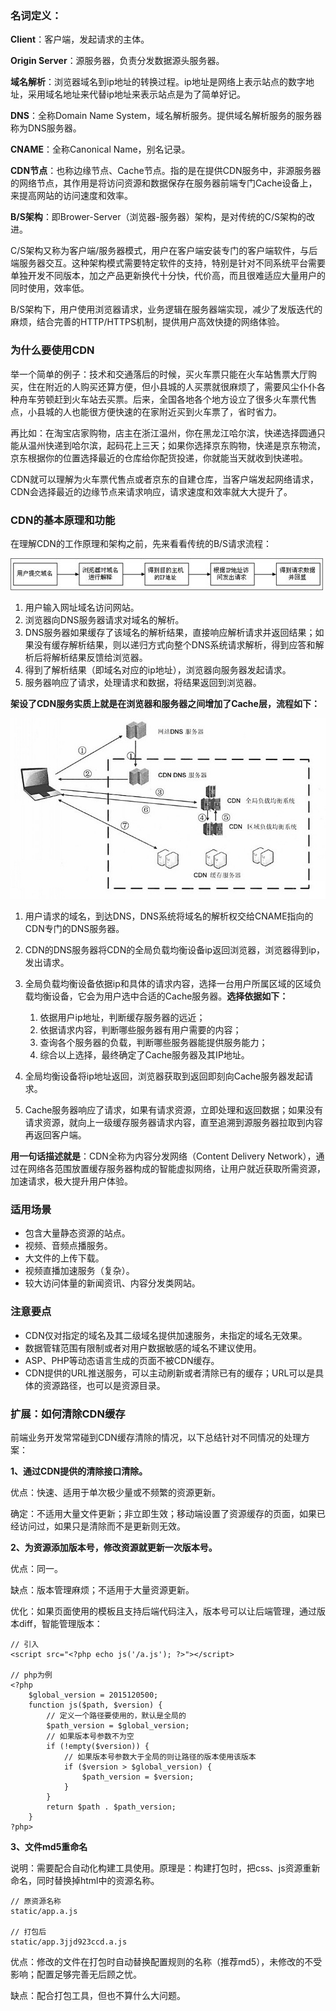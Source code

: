 ### 名词定义：

**Client**：客户端，发起请求的主体。

**Origin  Server**：源服务器，负责分发数据源头服务器。

**域名解析**：浏览器域名到ip地址的转换过程。ip地址是网络上表示站点的数字地址，采用域名地址来代替ip地址来表示站点是为了简单好记。

**DNS**：全称Domain Name System，域名解析服务。提供域名解析服务的服务器称为DNS服务器。

**CNAME**：全称Canonical Name，别名记录。

**CDN节点**：也称边缘节点、Cache节点。指的是在提供CDN服务中，非源服务器的网络节点，其作用是将访问资源和数据保存在服务器前端专门Cache设备上，来提高网站的访问速度和效率。

**B/S架构**：即Brower-Server（浏览器-服务器）架构，是对传统的C/S架构的改进。

C/S架构又称为客户端/服务器模式，用户在客户端安装专门的客户端软件，与后端服务器交互。这种架构模式需要特定软件的支持，特别是针对不同系统平台需要单独开发不同版本，加之产品更新换代十分快，代价高，而且很难适应大量用户的同时使用，效率低。

B/S架构下，用户使用浏览器请求，业务逻辑在服务器端实现，减少了发版迭代的麻烦，结合完善的HTTP/HTTPS机制，提供用户高效快捷的网络体验。

### 为什么要使用CDN

举一个简单的例子：技术和交通落后的时候，买火车票只能在火车站售票大厅购买，住在附近的人购买还算方便，但小县城的人买票就很麻烦了，需要风尘仆仆各种舟车劳顿赶到火车站去买票。后来，全国各地各个地方设立了很多火车票代售点，小县城的人也能很方便快速的在家附近买到火车票了，省时省力。

再比如：在淘宝店家购物，店主在浙江温州，你在黑龙江哈尔滨，快递选择圆通只能从温州快递到哈尔滨，起码花上三天；如果你选择京东购物，快递是京东物流，京东根据你的位置选择最近的仓库给你配货投递，你就能当天就收到快递啦。

CDN就可以理解为火车票代售点或者京东的自建仓库，当客户端发起网络请求，CDN会选择最近的边缘节点来请求响应，请求速度和效率就大大提升了。

### CDN的基本原理和功能

在理解CDN的工作原理和架构之前，先来看看传统的B/S请求流程：

![](/assets/8495773a9074121e42e94bde3f8484a3_articlex.jpg)

1. 用户输入网址域名访问网站。
2. 浏览器向DNS服务器请求对域名的解析。
3. DNS服务器如果缓存了该域名的解析结果，直接响应解析请求并返回结果；如果没有缓存解析结果，则以递归方式向整个DNS系统请求解析，得到应答和解析后将解析结果反馈给浏览器。
4. 得到了解析结果（即域名对应的ip地址），浏览器向服务器发起请求。
5. 服务器响应了请求，处理请求和数据，将结果返回到浏览器。

**架设了CDN服务实质上就是在浏览器和服务器之间增加了Cache层，流程如下：**

![](/assets/rrrrrrr.jpg)

1. 用户请求的域名，到达DNS，DNS系统将域名的解析权交给CNAME指向的CDN专门的DNS服务器。
2. CDN的DNS服务器将CDN的全局负载均衡设备ip返回浏览器，浏览器得到ip，发出请求。
3. 全局负载均衡设备依据ip和具体的请求内容，选择一台用户所属区域的区域负载均衡设备，它会为用户选中合适的Cache服务器。**选择依据如下：**
   1. 依据用户ip地址，判断缓存服务器的远近；
   2. 依据请求内容，判断哪些服务器有用户需要的内容；
   3. 查询各个服务器的负载，判断哪些服务器能提供服务能力；
   4. 综合以上选择，最终确定了Cache服务器及其IP地址。
4. 全局均衡设备将ip地址返回，浏览器获取到返回即刻向Cache服务器发起请求。

5. Cache服务器响应了请求，如果有请求资源，立即处理和返回数据；如果没有请求资源，就向上一级缓存服务器请求内容，直至追溯到源服务器拉取到内容再返回客户端。

**用一句话描述就是**：CDN全称为内容分发网络（Content Delivery Network），通过在网络各范围放置缓存服务器构成的智能虚拟网络，让用户就近获取所需资源，加速请求，极大提升用户体验。

### 适用场景

* 包含大量静态资源的站点。
* 视频、音频点播服务。
* 大文件的上传下载。
* 视频直播加速服务（复杂）。
* 较大访问体量的新闻资讯、内容分发类网站。

### 注意要点

* CDN仅对指定的域名及其二级域名提供加速服务，未指定的域名无效果。
* 数据管辖范围有限制或者对用户数据敏感的域名不建议使用。
* ASP、PHP等动态语言生成的页面不被CDN缓存。
* CDN提供的URL推送服务，可以主动刷新或者清除已有的缓存；URL可以是具体的资源路径，也可以是资源目录。

### 扩展：如何清除CDN缓存

前端业务开发常常碰到CDN缓存清除的情况，以下总结针对不同情况的处理方案：

**1、通过CDN提供的清除接口清除。**

优点：快速、适用于单次极少量或不频繁的资源更新。

确定：不适用大量文件更新；非立即生效；移动端设置了资源缓存的页面，如果已经访问过，如果只是清除而不是更新则无效。

**2、为资源添加版本号，修改资源就更新一次版本号。**

优点：同一。

缺点：版本管理麻烦；不适用于大量资源更新。

优化：如果页面使用的模板且支持后端代码注入，版本号可以让后端管理，通过版本diff，智能管理版本：

```
// 引入
<script src="<?php echo js('/a.js'); ?>"></script>

// php为例
<?php
    $global_version = 2015120500;
    function js($path, $version) {
        // 定义一个路径要使用的，默认是全局的
        $path_version = $global_version;
        // 如果版本号参数不为空
        if (!empty($version)) {
            // 如果版本号参数大于全局的则让路径的版本使用该版本
            if ($version > $global_version) {
                $path_version = $version;
            }
        }
        return $path . $path_version;
    }
?php>
```

**3、文件md5重命名**

说明：需要配合自动化构建工具使用。原理是：构建打包时，把css、js资源重新命名，同时替换掉html中的资源名称。

```
// 原资源名称
static/app.a.js

// 打包后
static/app.3jjd923ccd.a.js
```

优点：修改的文件在打包时自动替换配置规则的名称（推荐md5），未修改的不受影响；配置足够完善无后顾之忧。

缺点：配合打包工具，但也不算什么大问题。


